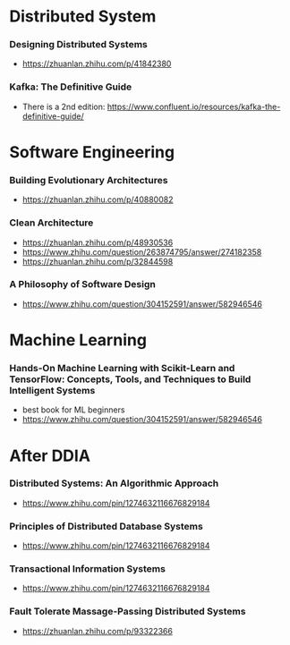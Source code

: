 # Distributed System

### Designing Distributed Systems

- <https://zhuanlan.zhihu.com/p/41842380>

### Kafka: The Definitive Guide

- There is a 2nd edition: <https://www.confluent.io/resources/kafka-the-definitive-guide/>

# Software Engineering

### Building Evolutionary Architectures

- <https://zhuanlan.zhihu.com/p/40880082>

### Clean Architecture

- <https://zhuanlan.zhihu.com/p/48930536>
- <https://www.zhihu.com/question/263874795/answer/274182358>
- <https://zhuanlan.zhihu.com/p/32844598>

### A Philosophy of Software Design

- <https://www.zhihu.com/question/304152591/answer/582946546>

# Machine Learning

### Hands-On Machine Learning with Scikit-Learn and TensorFlow: Concepts, Tools, and Techniques to Build Intelligent Systems

- best book for ML beginners
- <https://www.zhihu.com/question/304152591/answer/582946546>

# After DDIA

### Distributed Systems: An Algorithmic Approach

- <https://www.zhihu.com/pin/1274632116676829184>

### Principles of Distributed Database Systems

- <https://www.zhihu.com/pin/1274632116676829184>

### Transactional Information Systems

- <https://www.zhihu.com/pin/1274632116676829184>

### Fault Tolerate Massage-Passing Distributed Systems

- <https://zhuanlan.zhihu.com/p/93322366>
